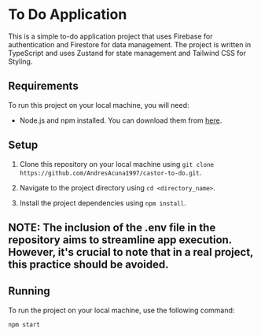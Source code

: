 # To Do Application

This is a simple to-do application project that uses Firebase for authentication and Firestore for data management. The project is written in TypeScript and uses Zustand for state management and Tailwind CSS for Styling.

## Requirements

To run this project on your local machine, you will need:

- Node.js and npm installed. You can download them from [here](https://nodejs.org/).

## Setup

1. Clone this repository on your local machine using `git clone https://github.com/AndresAcuna1997/castor-to-do.git`.

2. Navigate to the project directory using `cd <directory_name>`.

3. Install the project dependencies using `npm install`.

## NOTE: The inclusion of the .env file in the repository aims to streamline app execution. However, it's crucial to note that in a real project, this practice should be avoided.

## Running

To run the project on your local machine, use the following command:

```bash
npm start
```
